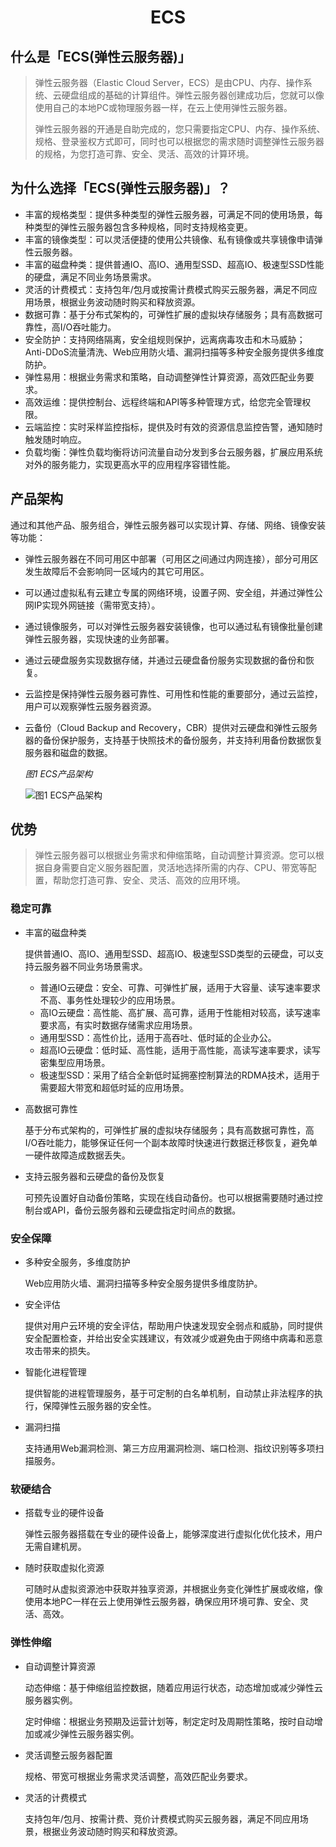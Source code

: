 <h1 align="center">ECS</h1>

## 什么是「ECS(弹性云服务器)」

> 弹性云服务器（Elastic Cloud Server，ECS）是由CPU、内存、操作系统、云硬盘组成的基础的计算组件。弹性云服务器创建成功后，您就可以像使用自己的本地PC或物理服务器一样，在云上使用弹性云服务器。
>
> 弹性云服务器的开通是自助完成的，您只需要指定CPU、内存、操作系统、规格、登录鉴权方式即可，同时也可以根据您的需求随时调整弹性云服务器的规格，为您打造可靠、安全、灵活、高效的计算环境。

## 为什么选择「ECS(弹性云服务器)」？

- 丰富的规格类型：提供多种类型的弹性云服务器，可满足不同的使用场景，每种类型的弹性云服务器包含多种规格，同时支持规格变更。
- 丰富的镜像类型：可以灵活便捷的使用公共镜像、私有镜像或共享镜像申请弹性云服务器。
- 丰富的磁盘种类：提供普通IO、高IO、通用型SSD、超高IO、极速型SSD性能的硬盘，满足不同业务场景需求。
- 灵活的计费模式：支持包年/包月或按需计费模式购买云服务器，满足不同应用场景，根据业务波动随时购买和释放资源。
- 数据可靠：基于分布式架构的，可弹性扩展的虚拟块存储服务；具有高数据可靠性，高I/O吞吐能力。
- 安全防护：支持网络隔离，安全组规则保护，远离病毒攻击和木马威胁；Anti-DDoS流量清洗、Web应用防火墙、漏洞扫描等多种安全服务提供多维度防护。
- 弹性易用：根据业务需求和策略，自动调整弹性计算资源，高效匹配业务要求。
- 高效运维：提供控制台、远程终端和API等多种管理方式，给您完全管理权限。
- 云端监控：实时采样监控指标，提供及时有效的资源信息监控告警，通知随时触发随时响应。
- 负载均衡：弹性负载均衡将访问流量自动分发到多台云服务器，扩展应用系统对外的服务能力，实现更高水平的应用程序容错性能。

## 产品架构

通过和其他产品、服务组合，弹性云服务器可以实现计算、存储、网络、镜像安装等功能：

- 弹性云服务器在不同可用区中部署（可用区之间通过内网连接），部分可用区发生故障后不会影响同一区域内的其它可用区。

- 可以通过虚拟私有云建立专属的网络环境，设置子网、安全组，并通过弹性公网IP实现外网链接（需带宽支持）。

- 通过镜像服务，可以对弹性云服务器安装镜像，也可以通过私有镜像批量创建弹性云服务器，实现快速的业务部署。

- 通过云硬盘服务实现数据存储，并通过云硬盘备份服务实现数据的备份和恢复。

- 云监控是保持弹性云服务器可靠性、可用性和性能的重要部分，通过云监控，用户可以观察弹性云服务器资源。

- 云备份（Cloud Backup and Recovery，CBR）提供对云硬盘和弹性云服务器的备份保护服务，支持基于快照技术的备份服务，并支持利用备份数据恢复服务器和磁盘的数据。

  *图1 ECS产品架构*

  ![图1 ECS产品架构](/images/1.png)

## 优势

> 弹性云服务器可以根据业务需求和伸缩策略，自动调整计算资源。您可以根据自身需要自定义服务器配置，灵活地选择所需的内存、CPU、带宽等配置，帮助您打造可靠、安全、灵活、高效的应用环境。

### 稳定可靠

- 丰富的磁盘种类

  提供普通IO、高IO、通用型SSD、超高IO、极速型SSD类型的云硬盘，可以支持云服务器不同业务场景需求。

  - 普通IO云硬盘：安全、可靠、可弹性扩展，适用于大容量、读写速率要求不高、事务性处理较少的应用场景。
  - 高IO云硬盘：高性能、高扩展、高可靠，适用于性能相对较高，读写速率要求高，有实时数据存储需求应用场景。
  - 通用型SSD：高性价比，适用于高吞吐、低时延的企业办公。
  - 超高IO云硬盘：低时延、高性能，适用于高性能，高读写速率要求，读写密集型应用场景。
  - 极速型SSD：采用了结合全新低时延拥塞控制算法的RDMA技术，适用于需要超大带宽和超低时延的应用场景。

- 高数据可靠性

  基于分布式架构的，可弹性扩展的虚拟块存储服务；具有高数据可靠性，高I/O吞吐能力，能够保证任何一个副本故障时快速进行数据迁移恢复，避免单一硬件故障造成数据丢失。

- 支持云服务器和云硬盘的备份及恢复

  可预先设置好自动备份策略，实现在线自动备份。也可以根据需要随时通过控制台或API，备份云服务器和云硬盘指定时间点的数据。

### 安全保障

- 多种安全服务，多维度防护

  Web应用防火墙、漏洞扫描等多种安全服务提供多维度防护。

- 安全评估

  提供对用户云环境的安全评估，帮助用户快速发现安全弱点和威胁，同时提供安全配置检查，并给出安全实践建议，有效减少或避免由于网络中病毒和恶意攻击带来的损失。

- 智能化进程管理

  提供智能的进程管理服务，基于可定制的白名单机制，自动禁止非法程序的执行，保障弹性云服务器的安全性。

- 漏洞扫描

  支持通用Web漏洞检测、第三方应用漏洞检测、端口检测、指纹识别等多项扫描服务。

### 软硬结合

- 搭载专业的硬件设备

  弹性云服务器搭载在专业的硬件设备上，能够深度进行虚拟化优化技术，用户无需自建机房。

- 随时获取虚拟化资源

  可随时从虚拟资源池中获取并独享资源，并根据业务变化弹性扩展或收缩，像使用本地PC一样在云上使用弹性云服务器，确保应用环境可靠、安全、灵活、高效。

### 弹性伸缩

- 自动调整计算资源

  动态伸缩：基于伸缩组监控数据，随着应用运行状态，动态增加或减少弹性云服务器实例。

  定时伸缩：根据业务预期及运营计划等，制定定时及周期性策略，按时自动增加或减少弹性云服务器实例。

- 灵活调整云服务器配置

  规格、带宽可根据业务需求灵活调整，高效匹配业务要求。

- 灵活的计费模式

  支持包年/包月、按需计费、竞价计费模式购买云服务器，满足不同应用场景，根据业务波动随时购买和释放资源。


